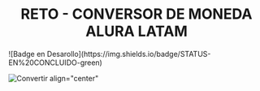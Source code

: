 <h1 align="center">RETO - CONVERSOR DE MONEDA ALURA LATAM</h1>
 ![Badge en Desarollo](https://img.shields.io/badge/STATUS-EN%20CONCLUIDO-green)

![Convertir align="center"](https://github.com/jeffkamsteeg/ConversorDeMonedas/assets/61770279/c7b2c9f3-fc36-4efa-aaef-43f49c285b8a)
